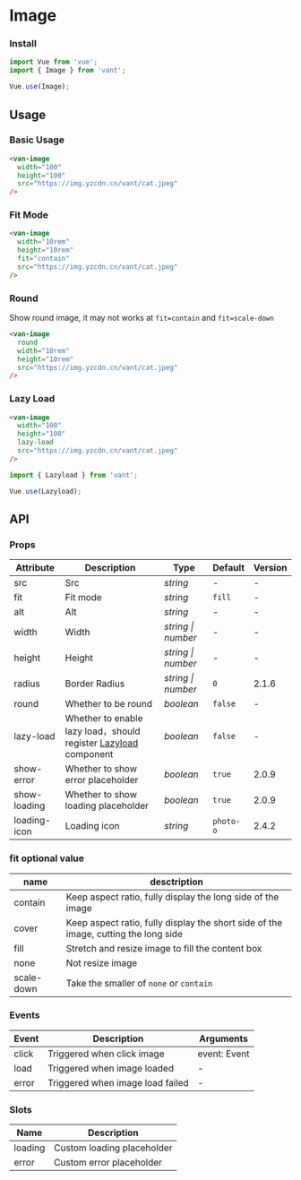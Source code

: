 # Image

### Install

``` javascript
import Vue from 'vue';
import { Image } from 'vant';

Vue.use(Image);
```

## Usage

### Basic Usage

```html
<van-image
  width="100"
  height="100"
  src="https://img.yzcdn.cn/vant/cat.jpeg"
/>
```

### Fit Mode

```html
<van-image
  width="10rem"
  height="10rem"
  fit="contain"
  src="https://img.yzcdn.cn/vant/cat.jpeg"
/>
```

### Round

Show round image, it may not works at `fit=contain` and `fit=scale-down`

```html
<van-image
  round
  width="10rem"
  height="10rem"
  src="https://img.yzcdn.cn/vant/cat.jpeg"
/>
```

### Lazy Load

```html
<van-image
  width="100"
  height="100"
  lazy-load
  src="https://img.yzcdn.cn/vant/cat.jpeg"
/>
```

```js
import { Lazyload } from 'vant';

Vue.use(Lazyload);
```

## API

### Props

| Attribute | Description | Type | Default | Version |
|------|------|------|------|------|
| src | Src | *string* | - | - |
| fit | Fit mode | *string* | `fill` | - |
| alt | Alt | *string* | - | - |
| width | Width | *string \| number* | - | - |
| height | Height | *string \| number* | - | - |
| radius | Border Radius | *string \| number* | `0` | 2.1.6 |
| round | Whether to be round | *boolean* | `false` | - |
| lazy-load | Whether to enable lazy load，should register [Lazyload](#/en-US/lazyload) component | *boolean* | `false` | - |
| show-error | Whether to show error placeholder | *boolean* | `true` | 2.0.9 |
| show-loading | Whether to show loading placeholder | *boolean* | `true` | 2.0.9 |
| loading-icon | Loading icon | *string* | `photo-o` | 2.4.2 |

### fit optional value

| name | desctription |
|------|------|
| contain | Keep aspect ratio, fully display the long side of the image |
| cover | Keep aspect ratio, fully display the short side of the image, cutting the long side |
| fill | Stretch and resize image to fill the content box |
| none | Not resize image |
| scale-down | Take the smaller of `none` or `contain` |

### Events

| Event | Description | Arguments |
|------|------|------|
| click | Triggered when click image | event: Event |
| load | Triggered when image loaded | - |
| error | Triggered when image load failed | - |

### Slots

| Name | Description |
|------|------|
| loading | Custom loading placeholder |
| error | Custom error placeholder |

